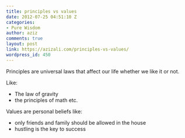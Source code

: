 ```yaml
---
title: principles vs values
date: 2012-07-25 04:51:10 Z
categories:
- Pure Wisdom
author: aziz
comments: true
layout: post
link: https://azizali.com/principles-vs-values/
wordpress_id: 450
---
```


Principles are universal laws that affect our life whether we like it or not.

Like:
- The law of gravity
- the principles of math etc.

Values are personal beliefs like:
- only friends and family should be allowed in the house
- hustling is the key to success
